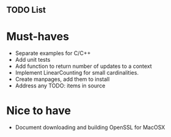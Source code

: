 ## TODO List

# Must-haves

* Separate examples for C/C++
* Add unit tests
* Add function to return number of updates to a context
* Implement LinearCounting for small cardinalities.
* Create manpages, add them to install
* Address any TODO: items in source

# Nice to have
* Document downloading and building OpenSSL for MacOSX
